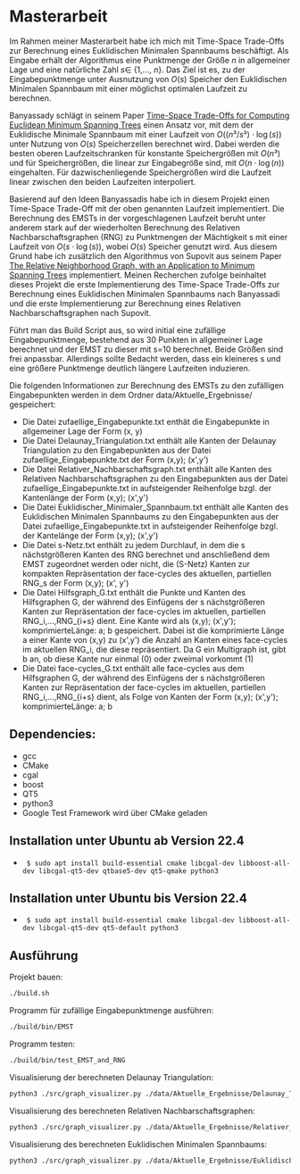 # Masterarbeit
Im Rahmen meiner Masterarbeit habe ich mich mit Time-Space Trade-Offs zur Berechnung eines Euklidischen Minimalen Spannbaums beschäftigt. 
Als Eingabe erhält der Algorithmus eine Punktmenge der Größe $n$ in allgemeiner Lage und eine natürliche Zahl $s \in$ {1,..., $n$}. Das Ziel ist es,
zu der Eingabepunktmenge unter Ausnutzung von $O(s)$ Speicher den Euklidischen Minimalen Spannbaum mit einer möglichst optimalen Laufzeit zu
berechnen.

Banyassady schlägt in seinem Paper [Time-Space Trade-Offs for Computing Euclidean Minimum Spanning Trees](https://arxiv.org/abs/1712.06431) einen Ansatz vor, mit dem der Euklidische 
Minimale Spannbaum mit einer Laufzeit von $O((n³/s²)\cdot \log(s))$ unter Nutzung von $O(s)$ Speicherzellen berechnet wird. Dabei werden die 
besten oberen Laufzeitschranken für konstante Speichergrößen mit $O(n³)$ und für Speichergrößen, die linear zur Eingabegröße sind, mit $O(n \cdot \log(n))$ 
eingehalten. Für dazwischenliegende Speichergrößen wird die Laufzeit linear zwischen den beiden Laufzeiten interpoliert.

Basierend auf den Ideen Banyassadis habe ich in diesem Projekt einen Time-Space Trade-Off mit der oben genannten Laufzeit implementiert. Die Berechnung des 
EMSTs in der vorgeschlagenen Laufzeit beruht unter anderem stark auf der wiederholten Berechnung des Relativen Nachbarschaftsgraphen (RNG) zu Punktmengen der 
Mächtigkeit s mit einer Laufzeit von $O(s \cdot \log(s))$, wobei $O(s)$ Speicher genutzt wird. Aus diesem Grund habe ich zusätzlich den
Algorithmus von Supovit aus seinem Paper [The Relative Neighborhood Graph, with an Application to Minimum Spanning Trees](https://dl.acm.org/doi/10.1145/2402.322386) implementiert.
Meinen Recherchen zufolge beinhaltet dieses Projekt die erste Implementierung des Time-Space Trade-Offs zur Berechnung eines Euklidischen Minimalen 
Spannbaums nach Banyassadi und die erste Implementierung zur Berechnung eines Relativen Nachbarschaftsgraphen nach Supovit.

Führt man das Build Script aus, so wird initial eine zufällige Eingabepunktmenge, bestehend aus 30 Punkten in allgemeiner Lage berechnet und der EMST zu dieser 
mit s=10 berechnet. Beide Größen sind frei anpassbar. Allerdings sollte Bedacht werden, dass ein kleineres s und eine größere Punktmenge deutlich 
längere Laufzeiten induzieren.

Die folgenden Informationen zur Berechnung des EMSTs zu den zufälligen Eingabepunkten werden in dem Ordner data/Aktuelle_Ergebnisse/ gespeichert:
- Die Datei zufaellige_Eingabepunkte.txt enthät die Eingabepunkte in allgemeiner Lage der Form (x, y)
- Die Datei Delaunay_Triangulation.txt enthält alle Kanten der Delaunay Triangulation zu den Eingabepunkten aus der Datei zufaellige_Eingabepunkte.txt der Form (x,y); (x',y')
- Die Datei Relativer_Nachbarschaftsgraph.txt enthält alle Kanten des Relativen Nachbarschaftsgraphen zu den Eingabepunkten aus der Datei zufaellige_Eingabepunkte.txt in aufsteigender Reihenfolge bzgl. der Kantenlänge der Form (x,y); (x',y')
- Die Datei Euklidischer_Minimaler_Spannbaum.txt enthält alle Kanten des Euklidischen Minimalen Spannbaums zu den Eingabepunkten aus der Datei zufaellige_Eingabepunkte.txt in aufsteigender Reihenfolge bzgl. der Kantelänge der Form (x,y); (x',y')
- Die Datei s-Netz.txt enthält zu jedem Durchlauf, in dem die s nächstgrößeren Kanten des RNG berechnet und anschließend dem EMST zugeordnet werden oder nicht, die (S-Netz) Kanten zur kompakten Repräsentation der face-cycles des aktuellen, partiellen RNG_s der Form (x,y); (x', y') 
- Die Datei Hilfsgraph_G.txt enthält die Punkte und Kanten des Hilfsgraphen G, der während des Einfügens der s nächstgrößeren Kanten zur Repräsentation der face-cycles im aktuellen, partiellen RNG_i,...,RNG_{i+s} dient.
Eine Kante wird als (x,y); (x',y'); komprimierteLänge: a; b gespeichert. Dabei ist die komprimierte Länge a einer Kante von (x,y) zu (x',y') die Anzahl an Kanten eines face-cycles im aktuellen RNG_i, die diese repräsentiert. Da G ein Multigraph ist, gibt b an, ob diese Kante nur einmal (0) oder zweimal vorkommt (1)
- Die Datei face-cycles_G.txt enthält alle face-cycles aus dem Hilfsgraphen G, der während des Einfügens der s nächstgrößeren Kanten zur Repräsentation der face-cycles im aktuellen, partiellen RNG_i,...,RNG_{i+s} dient, als Folge von Kanten der Form (x,y); (x',y'); komprimierteLänge: a; b


## Dependencies:
- gcc
- CMake
- cgal
- boost
- QT5
- python3
- Google Test Framework wird über CMake geladen

## Installation unter Ubuntu ab Version 22.4
- ` $ sudo apt install build-essential cmake libcgal-dev libboost-all-dev libcgal-qt5-dev qtbase5-dev qt5-qmake python3`

## Installation unter Ubuntu bis Version 22.4
- ` $ sudo apt install build-essential cmake libcgal-dev libboost-all-dev libcgal-qt5-dev qt5-default python3`

## Ausführung

Projekt bauen:
``` bash
./build.sh
```

Programm für zufällige Eingabepunktmenge ausführen:
``` bash
./build/bin/EMST
```

Programm testen:
``` bash
./build/bin/test_EMST_and_RNG
```
Visualisierung der berechneten Delaunay Triangulation:
``` bash
python3 ./src/graph_visualizer.py ./data/Aktuelle_Ergebnisse/Delaunay_Triangulation.txt red &
```

Visualisierung des berechneten Relativen Nachbarschaftsgraphen:
``` bash
python3 ./src/graph_visualizer.py ./data/Aktuelle_Ergebnisse/Relativer_Nachbarschaftsgraph.txt blue &
```

Visualisierung des berechneten Euklidischen Minimalen Spannbaums:
``` bash
python3 ./src/graph_visualizer.py ./data/Aktuelle_Ergebnisse/Euklidischer_Minimaler_Spannbaum.txt green &
```